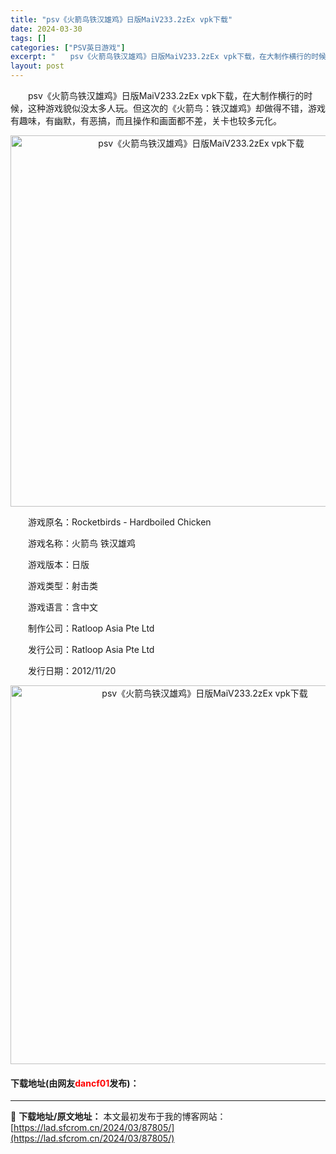 ```yaml
---
title: "psv《火箭鸟铁汉雄鸡》日版MaiV233.2zEx vpk下载"
date: 2024-03-30
tags: []
categories: ["PSV英日游戏"]
excerpt: "　　psv《火箭鸟铁汉雄鸡》日版MaiV233.2zEx vpk下载，在大制作横行的时候，这种游戏貌似没太多人玩。但这次的《火箭鸟：铁汉雄鸡》却做得不错，游戏有趣味，有幽默，有恶搞，而且操作和画面都不差，关卡也较多元化。 　　游戏原名：Rocketbirds - Hardboiled Chicken&hellip;"
layout: post
---
```


 <p>　　psv《火箭鸟铁汉雄鸡》日版MaiV233.2zEx vpk下载，在大制作横行的时候，这种游戏貌似没太多人玩。但这次的《火箭鸟：铁汉雄鸡》却做得不错，游戏有趣味，有幽默，有恶搞，而且操作和画面都不差，关卡也较多元化。</p> <p align="center"><img align="" border="0" src="https://lad.sfcrom.cn/wp-content/uploads/2024/03/20240330_660778ca03733.png" width="594" alt="psv《火箭鸟铁汉雄鸡》日版MaiV233.2zEx vpk下载" /></p> <p>　　游戏原名：Rocketbirds - Hardboiled Chicken</p> <p>　　游戏名称：火箭鸟 铁汉雄鸡</p> <p>　　游戏版本：日版</p> <p>　　游戏类型：射击类</p> <p>　　游戏语言：含中文</p> <p>　　制作公司：Ratloop Asia Pte Ltd</p> <p>　　发行公司：Ratloop Asia Pte Ltd</p> <p>　　发行日期：2012/11/20</p> <p align="center"><img align="" border="0" src="https://lad.sfcrom.cn/wp-content/uploads/2024/03/20240330_660778cac1d63.png" width="606" alt="psv《火箭鸟铁汉雄鸡》日版MaiV233.2zEx vpk下载" /></p> <p><h4>下载地址(由网友<font color="red">dancf01</font>发布)：</h4></p> 

---
📖 **下载地址/原文地址：** 本文最初发布于我的博客网站：[https://lad.sfcrom.cn/2024/03/87805/](https://lad.sfcrom.cn/2024/03/87805/)
